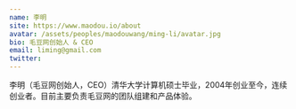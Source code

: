 ```yaml
---
name: 李明
site: https://www.maodou.io/about
avatar: /assets/peoples/maodouwang/ming-li/avatar.jpg
bio: 毛豆网创始人 & CEO
email: liming@gmail.com
twitter: 
---
```

李明（毛豆网创始人，CEO）清华大学计算机硕士毕业，2004年创业至今，连续创业者。目前主要负责毛豆网的团队组建和产品体验。
